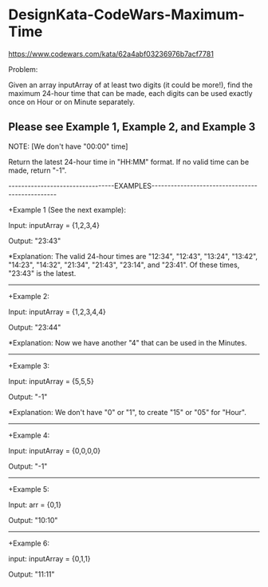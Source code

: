 # DesignKata-CodeWars-Maximum-Time

https://www.codewars.com/kata/62a4abf03236976b7acf7781

Problem:

Given an array inputArray of at least two digits (it could be more!), find the maximum 24-hour time that can be made, each digits can be used exactly once on Hour or on Minute separately.

## Please see Example 1, Example 2, and Example 3

NOTE: [We don't have "00:00" time]

Return the latest 24-hour time in "HH:MM" format. If no valid time can be made, return "-1".

---------------------------------EXAMPLES------------------------------------------------

+Example 1 (See the next example):

Input: inputArray = {1,2,3,4}

Output: "23:43"

*Explanation: The valid 24-hour times are "12:34", "12:43", "13:24", "13:42", "14:23", "14:32", "21:34", "21:43", "23:14", and "23:41". Of these times, "23:43" is the latest.

-----------------------------------------------------------------------------------------

+Example 2:

Input: inputArray = {1,2,3,4,4}

Output: "23:44"

*Explanation: Now we have another "4" that can be used in the Minutes.

-----------------------------------------------------------------------------------------

+Example 3:

Input: inputArray = {5,5,5}

Output: "-1"

*Explanation: We don't have "0" or "1", to create "15" or "05" for "Hour".

-----------------------------------------------------------------------------------------

+Example 4:

Input: inputArray = {0,0,0,0}

Output: "-1"

-----------------------------------------------------------------------------------------

+Example 5:

Input: arr = {0,1}

Output: "10:10"

-----------------------------------------------------------------------------------------

+Example 6:

input: inputArray = {0,1,1}

Output: "11:11"
